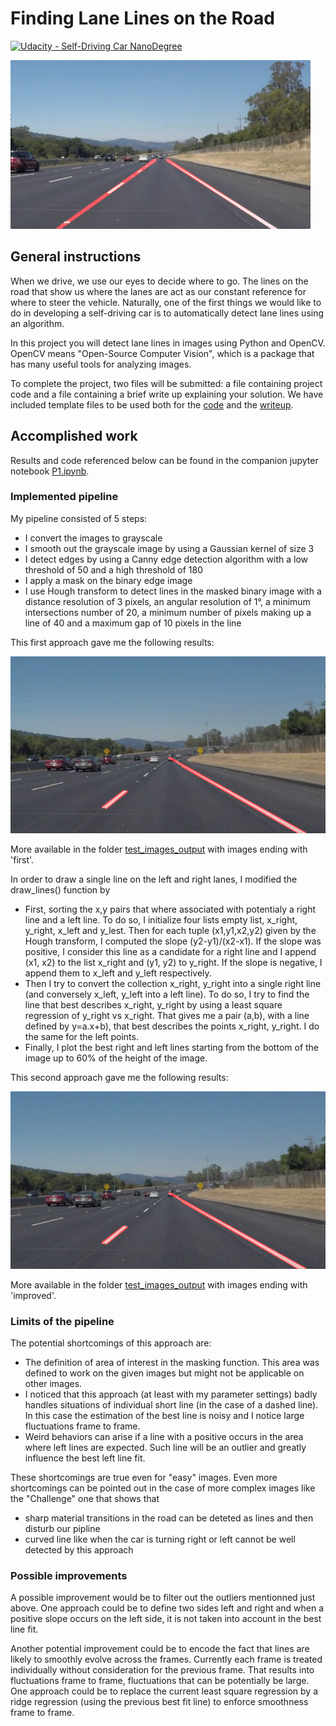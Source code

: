 # **Finding Lane Lines on the Road** 
[![Udacity - Self-Driving Car NanoDegree](https://s3.amazonaws.com/udacity-sdc/github/shield-carnd.svg)](http://www.udacity.com/drive)

<img src="examples/laneLines_thirdPass.jpg" width="480" alt="Combined Image" />


[//]: # (Image References)

[image1]: ./test_images_output/solidWhiteCurvefirst.jpg "Initial pipeline"
[image2]: ./test_images_output/solidWhiteCurveimproved.jpg "Improved pipeline"



General instructions
---

When we drive, we use our eyes to decide where to go.  The lines on the road that show us where the lanes are act as our constant reference for where to steer the vehicle.  Naturally, one of the first things we would like to do in developing a self-driving car is to automatically detect lane lines using an algorithm.

In this project you will detect lane lines in images using Python and OpenCV.  OpenCV means "Open-Source Computer Vision", which is a package that has many useful tools for analyzing images.  

To complete the project, two files will be submitted: a file containing project code and a file containing a brief write up explaining your solution. We have included template files to be used both for the [code](https://github.com/udacity/CarND-LaneLines-P1/blob/master/P1.ipynb) and the [writeup](https://github.com/udacity/CarND-LaneLines-P1/blob/master/writeup_template.md).


Accomplished work
---

Results and code referenced below can be found in the companion jupyter notebook [P1.ipynb](./P1.ipynb).


### Implemented pipeline

My pipeline consisted of 5 steps: 

- I convert the images to grayscale
- I smooth out the grayscale image by using a Gaussian kernel of size 3
- I detect edges by using a Canny edge detection algorithm with a low threshold of 50 and a high threshold of 180
- I apply a mask on the binary edge image
- I  use Hough transform to detect lines in the masked binary image with a distance resolution of 3 pixels, an angular resolution of 1°, a minimum intersections number of 20, a minimum number of pixels making up a line of 40 and a maximum gap of 10 pixels in the line

This first approach gave me the following results:

![alt text][image1]

More available in the folder [test\_images\_output](./test_images_output) with images ending with 'first'.

In order to draw a single line on the left and right lanes, I modified the draw_lines() function by 

- First, sorting the x,y pairs that where associated with potentialy a right line and a left line. To do so, I initialize four lists empty list, x\_right, y\_right, x\_left and y\_lest. Then for each tuple (x1,y1,x2,y2) given by the Hough transform, I computed the slope (y2-y1)/(x2-x1). If the slope was positive, I consider this line as a candidate for a right line and I append (x1, x2) to the list x\_right and (y1, y2) to y\_right. If the slope is negative, I append them to x\_left and y\_left respectively. 
- Then I try to convert the collection x\_right, y\_right into a single right line (and conversely x\_left, y\_left into a left line). To do so, I try to find the line that best describes x\_right, y\_right by using a least square regression of y\_right vs x\_right. That gives me a pair (a,b), with a line defined by y=a.x+b), that best describes the points x\_right, y\_right. I do the same for the left points.
- Finally, I plot the best right and left lines starting from the bottom of the image up to 60% of the height of the image.

This second approach gave me the following results:

![alt text][image1]

More available in the folder [test\_images\_output](./test_images_output) with images ending with 'improved'.


### Limits of the pipeline

The potential shortcomings of this approach are: 

- The definition of area of interest in the masking function. This area was defined to work on the given images but might not be applicable on other images. 
- I noticed that this approach (at least with my parameter settings) badly handles situations of individual short line (in the case of a dashed line). In this case the estimation of the best line is noisy and I notice large fluctuations frame to frame.
- Weird behaviors can arise if a line with a positive occurs in the area where left lines are expected. Such line will be an outlier and greatly influence the best left line fit.

These shortcomings are true even for "easy" images. Even more shortcomings can be pointed out in the case of more complex images like the "Challenge" one that shows that 

- sharp material transitions in the road can be deteted as lines and then disturb our pipline
- curved line like when the car is turning right or left cannot be well detected by this approach


### Possible improvements 

A possible improvement would be to filter out the outliers mentionned just above. One approach could be to define two sides left and right and when a positive slope occurs on the left side, it is not taken into account in the best line fit. 

Another potential improvement could be to encode the fact that lines are likely to smoothly evolve across the frames. Currently each frame is treated individually without consideration for the previous frame. That results into fluctuations frame to frame, fluctuations that can be potentially be large. One approach could be to replace the current least square regression by a ridge regression (using the previous best fit line) to enforce smoothness frame to frame.
